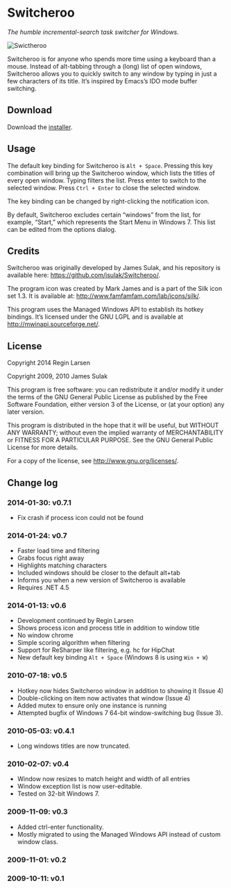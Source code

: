 Switcheroo
==========

*The humble incremental-search task switcher for Windows.*

![Swictheroo](https://github.com/kvakulo/Switcheroo/raw/master/screenshot.png)

Switcheroo is for anyone who spends more time using a keyboard than a mouse.
Instead of alt-tabbing through a (long) list of open windows, Switcheroo allows
you to quickly switch to any window by typing in just a few characters of its title.
It’s inspired by Emacs’s IDO mode buffer switching.

Download
--------
Download the [installer](https://github.com/kvakulo/Switcheroo/releases/latest).

Usage
-----

The default key binding for Switcheroo is `Alt + Space`.  Pressing this key
combination will bring up the Switcheroo window, which lists the titles
of every open window.  Typing filters the list.  Press enter to switch
to the selected window.  Press `Ctrl + Enter` to close the selected window.

The key binding can be changed by right-clicking the notification icon. 

By default, Switcheroo excludes certain “windows” from the list, for example,
“Start,” which represents the Start Menu in Windows 7. This list can be edited
from the options dialog.

Credits
-------
Switcheroo was originally developed by James Sulak, and his repository is available here:
<https://github.com/jsulak/Switcheroo/>.

The program icon was created by Mark James and is a part of the Silk icon
set 1.3.  It is available at: <http://www.famfamfam.com/lab/icons/silk/>.
 
This program uses the Managed Windows API to establish its hotkey
bindings.  It’s licensed under the GNU LGPL and is available at
<http://mwinapi.sourceforge.net/>. 

License
-------

Copyright 2014 Regin Larsen

Copyright 2009, 2010 James Sulak

This program is free software: you can redistribute it and/or modify
it under the terms of the GNU General Public License as published by
the Free Software Foundation, either version 3 of the License, or
(at your option) any later version.

This program is distributed in the hope that it will be useful,
but WITHOUT ANY WARRANTY; without even the implied warranty of
MERCHANTABILITY or FITNESS FOR A PARTICULAR PURPOSE.  See the
GNU General Public License for more details.

For a copy of the license, see <http://www.gnu.org/licenses/>.

Change log
---------

### 2014-01-30: v0.7.1 ###
- Fix crash if process icon could not be found

### 2014-01-24: v0.7 ###
- Faster load time and filtering
- Grabs focus right away
- Highlights matching characters
- Included windows should be closer to the default alt+tab
- Informs you when a new version of Switcheroo is available
- Requires .NET 4.5

### 2014-01-13: v0.6 ###
- Development continued by Regin Larsen
- Shows process icon and process title in addition to window title
- No window chrome
- Simple scoring algorithm when filtering
- Support for ReSharper like filtering, e.g. hc for HipChat
- New default key binding `Alt + Space` (Windows 8 is using `Win + W`)

### 2010-07-18: v0.5 ###
- Hotkey now hides Switcheroo window in addition to showing it (Issue 4)
- Double-clicking on item now activates that window (Issue 4)
- Added mutex to ensure only one instance is running
- Attempted bugfix of Windows 7 64-bit window-switching bug (Issue 3).

### 2010-05-03: v0.4.1 ###
- Long windows titles are now truncated.

### 2010-02-07: v0.4 ###
- Window now resizes to match height and width of all entries
- Window exception list is now user-editable.  
- Tested on 32-bit Windows 7.

### 2009-11-09: v0.3 ###
- Added ctrl-enter functionality.
- Mostly migrated to using the Managed Windows API instead of custom window class.

### 2009-11-01: v0.2 ###

### 2009-10-11: v0.1 ###

